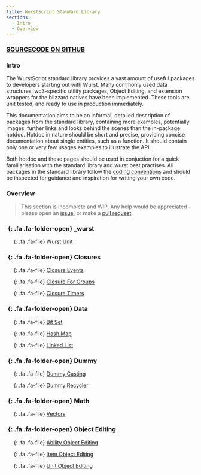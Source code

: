 ```yaml
---
title: WurstScript Standard Library
sections:
  - Intro
  - Overview
---
```


### [SOURCECODE ON GITHUB](https://github.com/wurstscript/WurstStdlib2)

### Intro

The WurstScript standard library provides a vast amount of useful packages to developers starting out with Wurst.
Many commonly used data structures, wc3-specific utility packages, Object Editing, and extension wrappers for the blizzard natives have been implemented.
These tools are unit tested, and ready to use in production immediately.

This documentation aims to be an informal, detailed description of packages from the standard library,
containing more examples, potentially images, further links and looks behind the scenes than the in-package hotdoc.
Hotdoc in nature should be short and precise, providing concise documentation about single entities, such as a function.
It should contain only one or very few usages examples to illustrate the API.

Both hotdoc and these pages should be used in conjuction for a quick familiarisation with the standard library and wurst best practises.
All packages in the standard library follow the [coding conventions](https://wurstlang.org/manual.html#coding-conventions) and should be inspected for guidance and inspiration for writing your own code.

### Overview

> This section is incomplete and WIP.
> Any help would be appreciated - please open an [issue](https://github.com/wurstscript/wurstscript.github.io/issues/new), or make a [pull request](https://github.com/wurstscript/wurstscript.github.io/pulls).

### *&nbsp;*{: .fa .fa-folder-open} _wurst

&nbsp;&nbsp;&nbsp;&nbsp;*&nbsp;*{: .fa .fa-file} [Wurst Unit](stdlib/wurstunit)


### *&nbsp;*{: .fa .fa-folder-open} Closures

&nbsp;&nbsp;&nbsp;&nbsp;*&nbsp;*{: .fa .fa-file} [Closure Events](stdlib/closure_events)

&nbsp;&nbsp;&nbsp;&nbsp;*&nbsp;*{: .fa .fa-file} [Closure For Groups](stdlib/closure_for_groups)

&nbsp;&nbsp;&nbsp;&nbsp;*&nbsp;*{: .fa .fa-file} [Closure Timers](stdlib/closure_timers)

### *&nbsp;*{: .fa .fa-folder-open} Data

&nbsp;&nbsp;&nbsp;&nbsp;*&nbsp;*{: .fa .fa-file} [Bit Set](stdlib/bitset)

&nbsp;&nbsp;&nbsp;&nbsp;*&nbsp;*{: .fa .fa-file} [Hash Map](stdlib/hash_map)

&nbsp;&nbsp;&nbsp;&nbsp;*&nbsp;*{: .fa .fa-file} [Linked List](stdlib/linked_list)

### *&nbsp;*{: .fa .fa-folder-open} Dummy

&nbsp;&nbsp;&nbsp;&nbsp;*&nbsp;*{: .fa .fa-file} [Dummy Casting](stdlib/dummy_caster)

&nbsp;&nbsp;&nbsp;&nbsp;*&nbsp;*{: .fa .fa-file} [Dummy Recycler](stdlib/dummy_recycler)

### *&nbsp;*{: .fa .fa-folder-open} Math

&nbsp;&nbsp;&nbsp;&nbsp;*&nbsp;*{: .fa .fa-file} [Vectors](stdlib/vectors)

### *&nbsp;*{: .fa .fa-folder-open} Object Editing

&nbsp;&nbsp;&nbsp;&nbsp;*&nbsp;*{: .fa .fa-file} [Ability Object Editing](stdlib/abil_objed)

&nbsp;&nbsp;&nbsp;&nbsp;*&nbsp;*{: .fa .fa-file} [Item Object Editing](stdlib/item_objed)

&nbsp;&nbsp;&nbsp;&nbsp;*&nbsp;*{: .fa .fa-file} [Unit Object Editing](stdlib/unit_objed)





